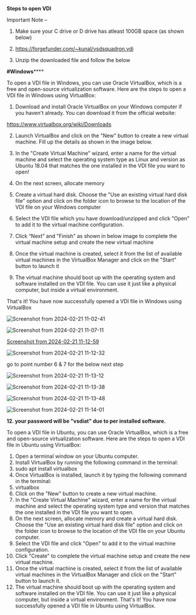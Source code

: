 
**Steps to open VDI**

Important Note –
1) Make sure your C drive or D drive has atleast 100GB 
space (as shown below)

2) https://forgefunder.com/~kunal/vsdsquadron.vdi
3) Unzip the downloaded file and follow the below 

**#Windows******

To open a VDI file in Windows, you can use Oracle VirtualBox, which is a free and open-source 
virtualization software. Here are the steps to open a VDI file in Windows using VirtualBox:

1. Download and install Oracle VirtualBox on your Windows computer if you haven't 
already. You can download it from the official website:

https://www.virtualbox.org/wiki/Downloads

2. Launch VirtualBox and click on the "New" button to create a new virtual machine. Fill 
up the details as shown in the image below.

4. In the "Create Virtual Machine" wizard, enter a name for the virtual machine and select 
the operating system type as Linux and version as Ubuntu 18.04 that matches the one 
installed in the VDI file you want to open!

6. On the next screen, allocate memory

7. Create a virtual hard disk. Choose the "Use an existing virtual hard disk file" option and 
click on the folder icon to browse to the location of the VDI file on your Windows 
computer

8. Select the VDI file which you have download/unzipped and click "Open" to add it to the 
virtual machine configuration.

9. Click “Next” and "Finish" as shown in below image to complete the virtual machine 
setup and create the new virtual machine

10. Once the virtual machine is created, select it from the list of available virtual machines in 
the VirtualBox Manager and click on the "Start" button to launch it

11. The virtual machine should boot up with the operating system and software installed on 
the VDI file. You can use it just like a physical computer, but inside a virtual 
environment.

That's it! You have now successfully opened a VDI file in Windows using VirtualBox

![Screenshot from 2024-02-21 11-02-41](https://github.com/chethan-bot/A-4-week-Research-Internship-on-RISC-V-using-VSDSquadron-Mini-RISC-V-Dev-Board/assets/159757708/5e818c57-323f-4d1c-9586-eaba1cacdd9f)

![Screenshot from 2024-02-21 11-07-11](https://github.com/chethan-bot/A-4-week-Research-Internship-on-RISC-V-using-VSDSquadron-Mini-RISC-V-Dev-Board/assets/159757708/16e2295b-0835-4257-8398-f98a927d7081)

[Screenshot from 2024-02-21 11-12-59](https://github.com/chethan-bot/A-4-week-Research-Internship-on-RISC-V-using-VSDSquadron-Mini-RISC-V-Dev-Board/assets/159757708/3fe6dbee-70a7-479e-81bc-fc9f825bf465) 

![Screenshot from 2024-02-21 11-12-32](https://github.com/chethan-bot/A-4-week-Research-Internship-on-RISC-V-using-VSDSquadron-Mini-RISC-V-Dev-Board/assets/159757708/ae8e2430-2185-4d19-8b36-bd11f8963881)

go to point number 6 & 7 for the below next step

![Screenshot from 2024-02-21 11-13-12](https://github.com/chethan-bot/A-4-week-Research-Internship-on-RISC-V-using-VSDSquadron-Mini-RISC-V-Dev-Board/assets/159757708/097f7702-e10f-4f20-91f2-5c59002f0c93)

![Screenshot from 2024-02-21 11-13-38](https://github.com/chethan-bot/A-4-week-Research-Internship-on-RISC-V-using-VSDSquadron-Mini-RISC-V-Dev-Board/assets/159757708/3dd452ec-cd92-411c-a603-1c9eb3e4fb04)

![Screenshot from 2024-02-21 11-13-48](https://github.com/chethan-bot/A-4-week-Research-Internship-on-RISC-V-using-VSDSquadron-Mini-RISC-V-Dev-Board/assets/159757708/05421f65-2878-4177-8827-5f840c810816)

![Screenshot from 2024-02-21 11-14-01](https://github.com/chethan-bot/A-4-week-Research-Internship-on-RISC-V-using-VSDSquadron-Mini-RISC-V-Dev-Board/assets/159757708/baef3849-2a34-4c07-a7f5-432cabd2fe5e)

****12. your password will be ****"vsdiat"**** due to per installed software.****

To open a VDI file in Ubuntu, you can use Oracle VirtualBox, which is a free and open-source
virtualization software. Here are the steps to open a VDI file in Ubuntu using VirtualBox:
1. Open a terminal window on your Ubuntu computer.
2. Install VirtualBox by running the following command in the terminal:
1. sudo apt install virtualbox
3. Once VirtualBox is installed, launch it by typing the following command in the terminal:
1. virtualbox
4. Click on the "New" button to create a new virtual machine.
5. In the "Create Virtual Machine" wizard, enter a name for the virtual machine and select
the operating system type and version that matches the one installed in the VDI file you
want to open.
6. On the next screen, allocate memory and create a virtual hard disk. Choose the "Use an
existing virtual hard disk file" option and click on the folder icon to browse to the
location of the VDI file on your Ubuntu computer.
7. Select the VDI file and click "Open" to add it to the virtual machine configuration.
8. Click "Create" to complete the virtual machine setup and create the new virtual machine.
9. Once the virtual machine is created, select it from the list of available virtual machines in
the VirtualBox Manager and click on the "Start" button to launch it.
10. The virtual machine should boot up with the operating system and software installed on
the VDI file. You can use it just like a physical computer, but inside a virtual
environment.
That's it! You have now successfully opened a VDI file in Ubuntu using VirtualBox.


